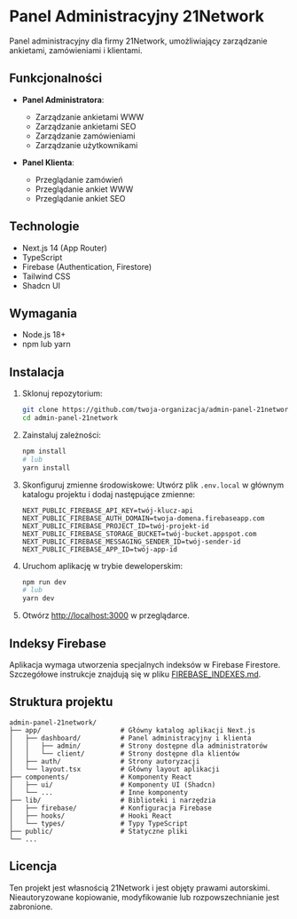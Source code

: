# Panel Administracyjny 21Network

Panel administracyjny dla firmy 21Network, umożliwiający zarządzanie ankietami, zamówieniami i klientami.

## Funkcjonalności

- **Panel Administratora**:
  - Zarządzanie ankietami WWW
  - Zarządzanie ankietami SEO
  - Zarządzanie zamówieniami
  - Zarządzanie użytkownikami

- **Panel Klienta**:
  - Przeglądanie zamówień
  - Przeglądanie ankiet WWW
  - Przeglądanie ankiet SEO

## Technologie

- Next.js 14 (App Router)
- TypeScript
- Firebase (Authentication, Firestore)
- Tailwind CSS
- Shadcn UI

## Wymagania

- Node.js 18+
- npm lub yarn

## Instalacja

1. Sklonuj repozytorium:
   ```bash
   git clone https://github.com/twoja-organizacja/admin-panel-21network.git
   cd admin-panel-21network
   ```

2. Zainstaluj zależności:
   ```bash
   npm install
   # lub
   yarn install
   ```

3. Skonfiguruj zmienne środowiskowe:
   Utwórz plik `.env.local` w głównym katalogu projektu i dodaj następujące zmienne:
   ```
   NEXT_PUBLIC_FIREBASE_API_KEY=twój-klucz-api
   NEXT_PUBLIC_FIREBASE_AUTH_DOMAIN=twoja-domena.firebaseapp.com
   NEXT_PUBLIC_FIREBASE_PROJECT_ID=twój-projekt-id
   NEXT_PUBLIC_FIREBASE_STORAGE_BUCKET=twój-bucket.appspot.com
   NEXT_PUBLIC_FIREBASE_MESSAGING_SENDER_ID=twój-sender-id
   NEXT_PUBLIC_FIREBASE_APP_ID=twój-app-id
   ```

4. Uruchom aplikację w trybie deweloperskim:
   ```bash
   npm run dev
   # lub
   yarn dev
   ```

5. Otwórz [http://localhost:3000](http://localhost:3000) w przeglądarce.

## Indeksy Firebase

Aplikacja wymaga utworzenia specjalnych indeksów w Firebase Firestore. Szczegółowe instrukcje znajdują się w pliku [FIREBASE_INDEXES.md](./FIREBASE_INDEXES.md).

## Struktura projektu

```
admin-panel-21network/
├── app/                    # Główny katalog aplikacji Next.js
│   ├── dashboard/          # Panel administracyjny i klienta
│   │   ├── admin/          # Strony dostępne dla administratorów
│   │   └── client/         # Strony dostępne dla klientów
│   ├── auth/               # Strony autoryzacji
│   └── layout.tsx          # Główny layout aplikacji
├── components/             # Komponenty React
│   ├── ui/                 # Komponenty UI (Shadcn)
│   └── ...                 # Inne komponenty
├── lib/                    # Biblioteki i narzędzia
│   ├── firebase/           # Konfiguracja Firebase
│   ├── hooks/              # Hooki React
│   └── types/              # Typy TypeScript
├── public/                 # Statyczne pliki
└── ...
```

## Licencja

Ten projekt jest własnością 21Network i jest objęty prawami autorskimi. Nieautoryzowane kopiowanie, modyfikowanie lub rozpowszechnianie jest zabronione.

